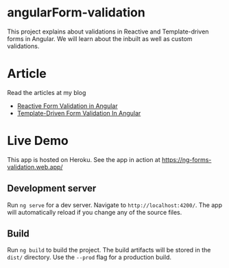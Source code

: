 # angularForm-validation
This project explains about validations in Reactive and Template-driven forms in Angular. We will learn about the inbuilt as well as custom validations.

# Article

Read the articles at my blog
- [Reactive Form Validation in Angular](https://medium.com/@gajera_jatin/angular-reactive-forms-validation-1aa8a989b480/)
- [Template-Driven Form Validation In Angular](https://medium.com/@gajera_jatin/angular-template-driven-form-validation-31e7f3c7eefd/)

# Live Demo

This app is hosted on Heroku. See the app in action at https://ng-forms-validation.web.app/

## Development server

Run `ng serve` for a dev server. Navigate to `http://localhost:4200/`. The app will automatically reload if you change any of the source files.

## Build

Run `ng build` to build the project. The build artifacts will be stored in the `dist/` directory. Use the `--prod` flag for a production build.

